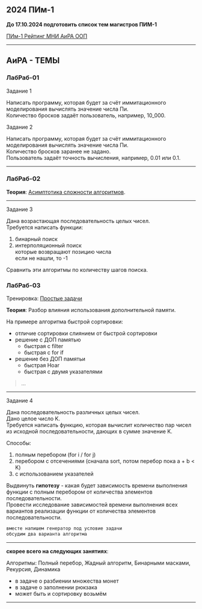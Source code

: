 ## 2024 ПИм-1  

**До 17.10.2024 подготовить список тем магистров ПИМ-1**  

[ПИм-1 Рейтинг МНИ АиРА ООП](https://docs.google.com/spreadsheets/d/1gMK0nFhB6ZpfyqhVujECzQW7u60EAnWBIJrpP54ZFZU/edit?usp=sharing)  

---  

## АиРА - ТЕМЫ  

### ЛабРаб-01  

Задание 1  

Написать программу, которая будет за счёт иммитационного моделирования вычислять значение числа Пи.  
Количество бросков задаёт пользователь, например, 10_000.  

Задание 2  

Написать программу, которая будет за счёт иммитационного моделирования вычислять значение числа Пи.  
Количество бросков заранее не задано.  
Пользователь задаёт точность вычисления, например, 0.01 или 0.1.  

---  

### ЛабРаб-02  

**Теория**: [Асимптотика сложности алгоритмов](https://colab.research.google.com/drive/1Cwn_ZQjUEmln24_cfNLlTJ9AF8bZ0OOX?usp=sharing).  

---  

Задание 3

Дана возрастающая последовательность целых чисел.  
Требуется написать функции:  
1) бинарный поиск  
2) интерполяционный поиск  
которые возвращают позицию числа  
если не нашли, то -1  

Сравнить эти алгоритмы по количеству шагов поиска.  

### ЛабРаб-03

Тренировка: [Простые задачи](https://stepik.org/lesson/1103117/)  

**Теория**: Разбор влияния использования дополнительной памяти.  

На примере алгоритма быстрой сортировки:  
- отличие сортировки слиянием от быстрой сортировки  
- решение с ДОП памятью  
  - быстрая с filter  
  - быстрая с for if
- решение без ДОП памятьи  
  - быстрая Hoar  
  - быстрая с двумя указателями  

> ...

---  

Задание 4

Дана последовательность различных целых чисел.  
Дано целое число K.  
Требуется написать функцию, которая вычислит количество пар чисел из исходной последовательности, дающих в сумме значение K.  

Способы:  
1) полным перебором (for i / for j)  
2) перебором с отсечениями (сначала sort, потом перебор пока a + b < K)  
3) с использованием указателей  

Выдвинуть **гипотезу** - какая будет зависимость времени выполнения функции с полным перебором от количества элементов последовательности.  
Провести исследование зависимостей времени выполнения всех вариантов реализации функции от количества элементов последовательности.  

```txt
вместе напишем генератор под условие задачи  
обсудим два варианта алгоритма
```

---  

**скорее всего на следующих занятиях**:  

Алгоритмы: Полный перебор, Жадный алгоритм, Бинарными масками, Рекурсия, Динамика  

- в задаче о разбиении множества монет  
- в задаче о заполнении рюкзака  
- может быть и сортировку возьмём  

---  
